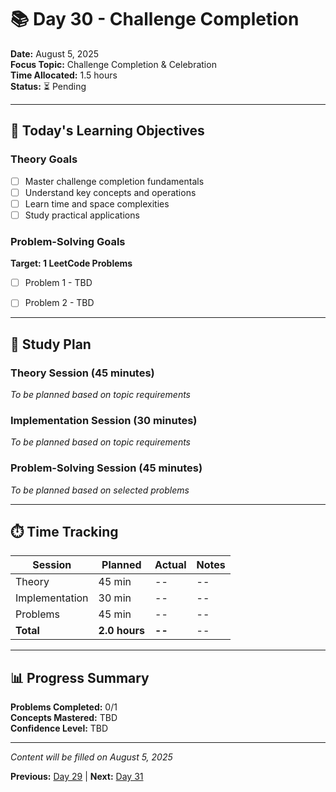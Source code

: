 # 📚 Day 30 - Challenge Completion

**Date:** August 5, 2025  
**Focus Topic:** Challenge Completion & Celebration  
**Time Allocated:** 1.5 hours  
**Status:** ⏳ Pending

---

## 🎯 Today's Learning Objectives

### Theory Goals
- [ ] Master challenge completion fundamentals
- [ ] Understand key concepts and operations
- [ ] Learn time and space complexities
- [ ] Study practical applications

### Problem-Solving Goals
**Target: 1 LeetCode Problems**
- [ ] Problem 1 - TBD
- [ ] Problem 2 - TBD



---

## 📖 Study Plan

### Theory Session (45 minutes)
*To be planned based on topic requirements*

### Implementation Session (30 minutes)  
*To be planned based on topic requirements*

### Problem-Solving Session (45 minutes)
*To be planned based on selected problems*

---

## ⏱️ Time Tracking

| Session | Planned | Actual | Notes |
|---------|---------|--------|-------|
| Theory | 45 min | -- | -- |
| Implementation | 30 min | -- | -- |
| Problems | 45 min | -- | -- |
| **Total** | **2.0 hours** | **--** | -- |

---

## 📊 Progress Summary

**Problems Completed:** 0/1  
**Concepts Mastered:** TBD  
**Confidence Level:** TBD

---

*Content will be filled on August 5, 2025*

**Previous:** [Day 29](day-29-*.md) | **Next:** [Day 31](day-31-*.md)
